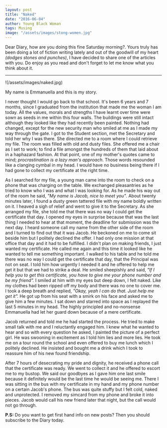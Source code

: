 ```yaml
---
layout: post
title: "Naked"
date: "2016-06-04"
author: Young Black Woman
tags: Musing
image: "/assets/images/stong-women.jpg"
---
```


Dear Diary, how are you doing this fine Saturday morning?. Yours truly has been doing a lot of fiction writing lately and out of the goodwill of my heart *(dodges stones and punches)*, I have decided to share one of the articles with you. Do enjoy as you read and don't forget to let me know what you think about it.

*************************************************************

!(/assets/images/naked.jpg)

My name is Emmanuella and this is my story.

I never thought I would go back to that school. It's been 6 years and 7 months, since I graduated from the institution that made me the woman I am today. All the values, morals and strengths I have learnt over time were sown as seeds in me within this four walls. The buildings were still intact although they looked like they had recently been painted. Nothing had changed, except for the new security man who smiled at me as I made my way through the gate. I got to the Student section, met the Secretary and told her why I was there. She directed me to a room where I could retrieve my file. The room was filled with old and dusty files. She offered me a chair as I set to work; to find a file amongst the hundreds of them that laid about in a haphazard fashion. At that point, one of my mother's quotes came to mind; *procrastination is a lazy man's approach*. Those words resounded like a clanging cymbal in my head. I would have no business being there if I had gone to collect my certificate at the right time.

As I searched for my file, a young man came into the room to check on a phone that was charging on the table. We exchanged pleasantries as he tried to know who I was and what I was looking for. As he made his way out of the room he said, *"My name is Jacob, nice to meet you"*. About twenty minutes later, I found a dusty green tattered file with my name boldly written on it. I heaved a sigh of relief and went to give it to the Secretary.  As she arranged my file, she told me that there was no way I could get the certificate that day. I opened my eyes in surprise because that was the last thing I needed to hear at that moment, the deadline for submission was the next day. I heard someone call my name from the other side of the room and I turned to find out that it was Jacob. He beckoned on me to come sit beside him but I politely declined the offer. I had only one mission at that office that day and it had to be fulfilled. I didn't plan on making friends, I just wanted my certificate. He called me again and this time it looked like he wanted to tell me something important. I walked to his table and he told me there was no way I could get the certificate that day, that the Principal was not on seat. I told him how urgently I needed it and he offered to help me get it but that we had to strike a deal. He smiled sheepishly and said, *"If I help you to get this certificate, you have to give me your phone number and be my friend".* I smiled at him with my eyes but deep down, I felt naked. Like my clothes had been ripped off my body and there was no one to cover me. I took a deep breath and replied, *"Okay, yeah I can do that. Just help me get it".* He got up from his seat with a smirk on his face and asked me to give him a few minutes. I sat down and starred into space as I replayed the last 5 minutes in my head. The highly principled and no-nonsense Emmanuella had let her guard down because of a mere certificate.

Jacob returned and told me he had started the process. He tried to make small talk with me and I reluctantly engaged him. I knew what he wanted to hear and so with every question he asked, I painted the picture of a perfect girl. He was swooning in excitement as I told him lies and more lies. He took me on a tour round the school and even offered to buy me lunch which I politely declined. He insisted and bought me a drink which I took to reassure him of his new found friendship.

After 7 hours of desecrating my pride and dignity, he received a phone call that the certificate was ready. We went to collect it and he offered to escort me to my bustop. We said our goodbyes as I gave him one last smile because it definitely would be the last time he would be seeing me. There I was sitting in the bus with my certificate in my hand and my phone number on a certain Jacob's phone. The bus was quite stuffy but I felt cold, naked and unprotected. I removed my simcard from my phone and broke it into pieces. Jacob would call his new friend later that night, but the call would not go through.


**P.S:** Do you want to get first hand info on new posts? Then you should subscribe to the Diary today.
